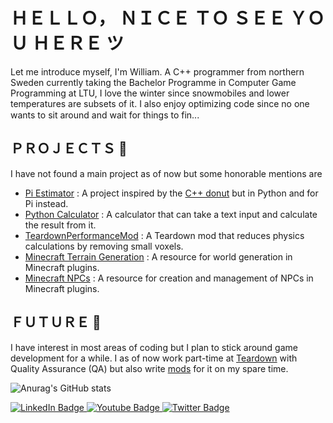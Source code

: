 # ＨＥＬＬＯ， ＮＩＣＥ ＴＯ ＳＥＥ ＹＯＵ ＨＥＲＥ ツ
Let me introduce myself, I'm William. A C++ programmer from northern Sweden currently taking the Bachelor Programme in Computer Game Programming at LTU, I love the winter since snowmobiles and lower temperatures are subsets of it. I also enjoy optimizing code since no one wants to sit around and wait for things to fin... <img src="https://media.tenor.com/On7kvXhzml4AAAAj/loading-gif.gif" width=15><br>

## ＰＲＯＪＥＣＴＳ 🌿
I have not found a main project as of now but some honorable mentions are
- [Pi Estimator](https://github.com/CoolJWB/Pi-Estimator) : A project inspired by the [C++ donut](https://www.a1k0n.net/2011/07/20/donut-math.html) but in Python and for Pi instead.
- [Python Calculator](https://github.com/CoolJWB/Python-Calculator) : A calculator that can take a text input and calculate the result from it.
- [TeardownPerformanceMod](https://github.com/CoolJWB/TeardownPerformanceMod) : A Teardown mod that reduces physics calculations by removing small voxels.
- [Minecraft Terrain Generation](https://www.spigotmc.org/threads/how-to-create-a-custom-world-generator.545616/#post-4359392) : A resource for world generation in Minecraft plugins.
- [Minecraft NPCs](https://www.spigotmc.org/threads/how-to-create-and-modify-npcs.400753/) : A resource for creation and management of NPCs in Minecraft plugins.

## ＦＵＴＵＲＥ 👀
I have interest in most areas of coding but I plan to stick around game development for a while.
I as of now work part-time at [Teardown](https://teardowngame.com/) with Quality Assurance (QA) but also write [mods](https://steamcommunity.com/id/CoolJWB/myworkshopfiles/) for it on my spare time.

![Anurag's GitHub stats](https://github-readme-stats.vercel.app/api?username=CoolJWB&theme=&title_color=86d72f&icon_color=699721&text_color=ffffff&bg_color=0d1117&border_color=0d1117&show_icons=true&count_private=true)

<div id="badges">
  <a href="https://www.linkedin.com/in/william-bergh-609a9b209/">
    <img src="https://img.shields.io/badge/LinkedIn-blue?style=for-the-badge&logo=linkedin&logoColor=white" alt="LinkedIn Badge"/>
  </a>
  <a href="https://www.youtube.com/channel/UCl76hyqeexPMHGHn1sM96Og">
    <img src="https://img.shields.io/badge/YouTube-red?style=for-the-badge&logo=youtube&logoColor=white" alt="Youtube Badge"/>
  </a>
  <a href="https://twitter.com/CoolJWB">
    <img src="https://img.shields.io/badge/Twitter-blue?style=for-the-badge&logo=twitter&logoColor=white" alt="Twitter Badge"/>
  </a>
</div>

